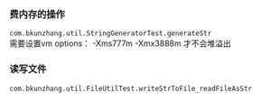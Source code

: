 ### 费内存的操作
`com.bkunzhang.util.StringGeneratorTest.generateStr`  
需要设置vm options： -Xms777m -Xmx3888m 才不会堆溢出

### 读写文件
`com.bkunzhang.util.FileUtilTest.writeStrToFile_readFileAsStr`